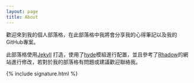 ```yaml
---
layout: page
title: About
---
```


歡迎來到我的個人部落格，在此部落格中我將會分享我的心得筆記以及我的GitHub專案。

此部落格使用[Jekyll](https://jekyllrb.com/) 打造，使用了[hyde](https://github.com/poole/hyde)模組進行配置，並且參考了[Rhadow](https://rhadow.github.io/)的網站進行修改，若對於我的部落格有問題或建議歡迎聯絡我。


{% include signature.html %}